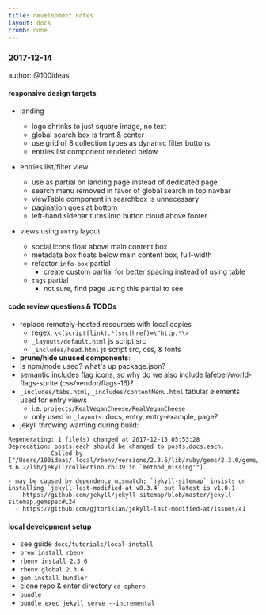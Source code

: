```yaml
---
title: development notes
layout: docs
crumb: none
---
```


### 2017-12-14
author: @100ideas

#### responsive design targets
- landing
  - logo shrinks to just square image, no text
  - global search box is front & center
  - use grid of 8 collection types as dynamic filter buttons
  - entries list component rendered below

- entries list/filter view
  - use as partial on landing page instead of dedicated page
  - search menu removed in favor of global search in top navbar
  - viewTable component in searchbox is unnecessary
  - pagination goes at bottom
  - left-hand sidebar turns into button cloud above footer

- views using `entry` layout
  - social icons float above main content box
  - metadata box floats below main content box, full-width
  - refactor `info-box` partial
    - create custom partial for better spacing instead of using table
  - `tags` partial
    - not sure, find page using this partial to see



#### code review questions & TODOs
  - replace remotely-hosted resources with local copies
    - regex: ```\<(script|link).*(src|href)=\"http.*\>```
    - `_layouts/default.html` js script src
    - `_includes/head.html` js script src, css, & fonts
  - **prune/hide unused components**:
  - is npm/node used? what's up package.json?
  - semantic includes flag icons, so why do we also include lafeber/world-flags-sprite  (css/vendor/flags-16)?
  - `_includes/tabs.html`, `_includes/contentMenu.html` tabular elements used for entry views
    - i.e. `projects/RealVeganCheese/RealVeganCheese`
    - only used in `_layouts`: docs, entry, entry-example, page?
  - jekyll throwing warning during build:
  ```
  Regenerating: 1 file(s) changed at 2017-12-15 05:53:28        Deprecation: posts.each should be changed to posts.docs.each.
              Called by ["/Users/100ideas/.local/rbenv/versions/2.3.6/lib/ruby/gems/2.3.0/gems/jekyll-3.6.2/lib/jekyll/collection.rb:39:in `method_missing'"].
  ```
    - may be caused by dependency mismatch; `jekyll-sitemap` insists on installing `jekyll-last-modified-at v0.3.4` but latest is v1.0.1
      - https://github.com/jekyll/jekyll-sitemap/blob/master/jekyll-sitemap.gemspec#L24
      - https://github.com/gjtorikian/jekyll-last-modified-at/issues/41

#### local development setup
  - see guide `docs/tutorials/local-install`
  - `brew install rbenv`
  - `rbenv install 2.3.6`
  - `rbenv global 2.3.6`
  - `gem install bundler`
  - clone repo & enter directory `cd sphere`
  - `bundle`
  - `bundle exec jekyll serve --incremental`
